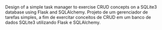 Design of a simple task manager to exercise CRUD concepts on a SQLite3 database using Flask and SQLAlchemy.
Projeto de um gerenciador de tarefas simples, a fim de exercitar conceitos de CRUD em um banco de dados SQLite3 utilizando Flask e SQLAlchemy.